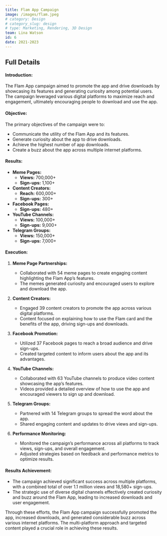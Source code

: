 ```yaml
---
title: Flam App Campaign
image: /images/flam.jpeg
# category: Design
# category_slug: design
# type: Marketing, Rendering, 3D Design
team: Lina Watson
id: 6
date: 2021-2023
---
```



## Full Details

<!-- ### Project Information
- **Client:** John Smith
- **Start:** Dec 18, 2022
- **Ending:** Mar 18, 2023
- **Website:** [bslthemes.com](https://bslthemes.com)

### Gallery
![image](/images/project-2-2-1200x982.jpg)
![image](/images/project-2-1200x988.jpg)
![image](/images/project-4.jpg)
![image](/images/project-3-1200x750.jpg)
![image](/images/project-1-1080x800.jpg)
![image](/images/project-8-1080x800.jpg) -->


#### Introduction:
The Flam App campaign aimed to promote the app and drive downloads by showcasing its features and generating curiosity among potential users. The campaign leveraged various digital platforms to maximize reach and engagement, ultimately encouraging people to download and use the app.

#### Objective:
The primary objectives of the campaign were to:
- Communicate the utility of the Flam App and its features.
- Generate curiosity about the app to drive downloads.
- Achieve the highest number of app downloads.
- Create a buzz about the app across multiple internet platforms.

#### Results:
- **Meme Pages:**
  - **Views:** 700,000+
  - **Sign-ups:** 1,100+
- **Content Creators:**
  - **Reach:** 600,000+
  - **Sign-ups:** 300+
- **Facebook Pages:**
  - **Sign-ups:** 480+
- **YouTube Channels:**
  - **Views:** 100,000+
  - **Sign-ups:** 9,000+
- **Telegram Groups:**
  - **Views:** 150,000+
  - **Sign-ups:** 7,000+

#### Execution:

1. **Meme Page Partnerships:**
   - Collaborated with 54 meme pages to create engaging content highlighting the Flam App’s features.
   - The memes generated curiosity and encouraged users to explore and download the app.

2. **Content Creators:**
   - Engaged 39 content creators to promote the app across various digital platforms.
   - Content focused on explaining how to use the Flam card and the benefits of the app, driving sign-ups and downloads.

3. **Facebook Promotion:**
   - Utilized 37 Facebook pages to reach a broad audience and drive sign-ups.
   - Created targeted content to inform users about the app and its advantages.

4. **YouTube Channels:**
   - Collaborated with 63 YouTube channels to produce video content showcasing the app’s features.
   - Videos provided a detailed overview of how to use the app and encouraged viewers to sign up and download.

5. **Telegram Groups:**
   - Partnered with 14 Telegram groups to spread the word about the app.
   - Shared engaging content and updates to drive views and sign-ups.

6. **Performance Monitoring:**
   - Monitored the campaign’s performance across all platforms to track views, sign-ups, and overall engagement.
   - Adjusted strategies based on feedback and performance metrics to optimize results.

#### Results Achievement:
- The campaign achieved significant success across multiple platforms, with a combined total of over 1.1 million views and 18,580+ sign-ups.
- The strategic use of diverse digital channels effectively created curiosity and buzz around the Flam App, leading to increased downloads and user engagement.

Through these efforts, the Flam App campaign successfully promoted the app, increased downloads, and generated considerable buzz across various internet platforms. The multi-platform approach and targeted content played a crucial role in achieving these results.

